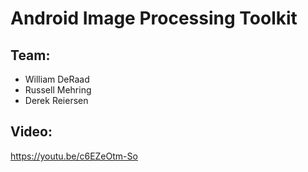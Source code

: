 # Android Image Processing Toolkit

## Team: 
* William DeRaad
* Russell Mehring
* Derek Reiersen

## Video:
https://youtu.be/c6EZeOtm-So
